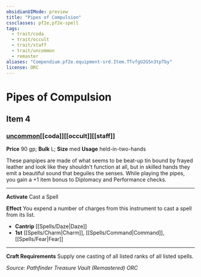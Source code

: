 ```yaml
---
obsidianUIMode: preview
title: "Pipes of Compulsion"
cssclasses: pf2e,pf2e-spell
tags:
  - trait/coda
  - trait/occult
  - trait/staff
  - trait/uncommon
  - remaster
aliases: "Compendium.pf2e.equipment-srd.Item.TTvfgU2G5n3tpTby"
license: ORC
---
```

# Pipes of Compulsion
## Item 4
### [uncommon](uncommon "Uncommon Rarity Trait")[[coda]][[occult]][[staff]]


**Price** 90 gp; 
**Bulk** L; **Size** med
**Usage** held-in-two-hands

These panpipes are made of what seems to be beat-up tin bound by frayed leather and look like they shouldn't function at all, but in skilled hands they emit a beautiful sound that beguiles the senses. While playing the pipes, you gain a +1 item bonus to Diplomacy and Performance checks.

* * *

**Activate** Cast a Spell

**Effect** You expend a number of charges from this instrument to cast a spell from its list.

*   **Cantrip** [[Spells/Daze|Daze]]
*   **1st** [[Spells/Charm|Charm]], [[Spells/Command|Command]], [[Spells/Fear|Fear]]

* * *

**Craft Requirements** Supply one casting of all listed ranks of all listed spells.

*Source: Pathfinder Treasure Vault (Remastered)*
*ORC*
